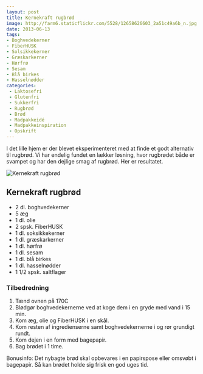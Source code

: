 ```yaml
---
layout: post
title: Kernekraft rugbrød
image: http://farm6.staticflickr.com/5528/12658626603_2a51c49a6b_n.jpg
date: 2013-06-13
tags:
- Boghvedekerner
- FiberHUSK
- Solsikkekerner
- Græskarkerner
- Hørfrø
- Sesam
- Blå birkes
- Hasselnødder
categories:
 - Laktosefri
 - Glutenfri
 - Sukkerfri
 - Rugbrød
 - Brød
 - Madpakkeidé
 - Madpakkeinspiration
 - Opskrift
---
```


I det lille hjem er der blevet eksperimenteret med at finde et godt alternativ
til rugbrød. Vi har endelig fundet en lækker løsning, hvor rugbrødet både er
svampet og har den dejlige smag af rugbrød. Her er resultatet.

![Kernekraft rugbrød](http://farm6.staticflickr.com/5528/12658626603_2a51c49a6b.jpg)

## Kernekraft rugbrød
- 2 dl. boghvedekerner
- 5 æg
- 1 dl. olie
- 2 spsk. FiberHUSK
- 1 dl. soksikkekerner
- 1 dl. græskarkerner 
- 1 dl. hørfrø
- 1 dl. sesam
- 1 dl. blå birkes
- 1 dl. hasselnødder
- 1 1/2 spsk. saltflager

### Tilbedredning
1. Tænd ovnen på 170C
2. Blødgør boghvedekernerne ved at koge dem i en gryde med vand i 15 min.
3. Kom æg, olie og FiberHUSK i en skål.
4. Kom resten af ingredienserne samt boghvedekernerne i og rør grundigt rundt.
5. Kom dejen i en form med bagepapir.
6. Bag brødet i 1 time.

Bonusinfo: Det nybagte brød skal opbevares i en papirspose eller omsvøbt i bagepapir. Så kan brødet holde sig frisk en god uges tid.
